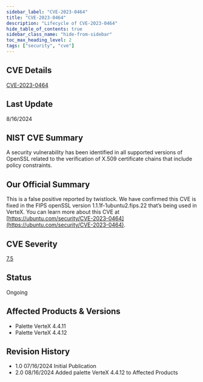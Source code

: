 ```yaml
---
sidebar_label: "CVE-2023-0464"
title: "CVE-2023-0464"
description: "Lifecycle of CVE-2023-0464"
hide_table_of_contents: true
sidebar_class_name: "hide-from-sidebar"
toc_max_heading_level: 2
tags: ["security", "cve"]
---
```


## CVE Details

[CVE-2023-0464](https://nvd.nist.gov/vuln/detail/CVE-2023-0464)

## Last Update

8/16/2024

## NIST CVE Summary

A security vulnerability has been identified in all supported versions of OpenSSL related to the verification of X.509
certificate chains that include policy constraints.

## Our Official Summary

This is a false positive reported by twistlock. We have confirmed this CVE is fixed in the FIPS openSSL version
1.1.1f-1ubuntu2.fips.22 that’s being used in VerteX. You can learn more about this CVE at
[https://ubuntu.com/security/CVE-2023-0464](https://ubuntu.com/security/CVE-2023-0464).

## CVE Severity

[7.5](https://nvd.nist.gov/vuln/detail/CVE-2023-0464)

## Status

Ongoing

## Affected Products & Versions

- Palette VerteX 4.4.11
- Palette VerteX 4.4.12

## Revision History

- 1.0 07/16/2024 Initial Publication
- 2.0 08/16/2024 Added palette VerteX 4.4.12 to Affected Products
